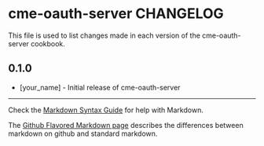 cme-oauth-server CHANGELOG
==========================

This file is used to list changes made in each version of the cme-oauth-server cookbook.

0.1.0
-----
- [your_name] - Initial release of cme-oauth-server

- - -
Check the [Markdown Syntax Guide](http://daringfireball.net/projects/markdown/syntax) for help with Markdown.

The [Github Flavored Markdown page](http://github.github.com/github-flavored-markdown/) describes the differences between markdown on github and standard markdown.
